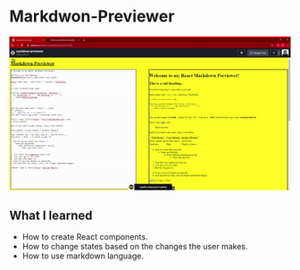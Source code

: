 # Markdwon-Previewer
![](markdown-previewer.gif.gif)


## What I learned

* How to create React components.
* How to change states based on the changes the user makes.
* How to use markdown language. 
